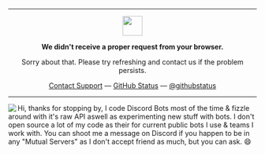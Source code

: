 
<hr>
<p align="center">
	<img width="40" src="https://github.githubassets.com/images/spinners/octocat-spinner-64.gif">
<p align="center"><strong>We didn't receive a proper request from your browser.</strong></p>
<p align="center">Sorry about that. Please try refreshing and contact us if the problem persists.</p>
<p align="center">
	<a href="https://www.youtube.com/watch?v=dQw4w9WgXcQ">Contact Support</a> —
	<a href="https://www.youtube.com/watch?v=dQw4w9WgXcQ">GitHub Status</a> —
	<a href="https://www.youtube.com/watch?v=dQw4w9WgXcQ">@githubstatus</a>
</p>
<p></p>
<p></p>
</p>

<hr>

<a href="https://discord.com/users/503215722407657478">
  <img src="https://lanyard-profile-readme.vercel.app/api/503215722407657478" align="left" />
</a>
Hi, thanks for stopping by, I code Discord Bots most of the time & fizzle around with it's raw API aswell as experimenting new stuff with bots. I don't open source a lot of my code as their for current public bots I use & teams I work with. You can shoot me a message on Discord if you happen to be in any "Mutual Servers" as I don't accept friend as much, but you can ask. 😄
